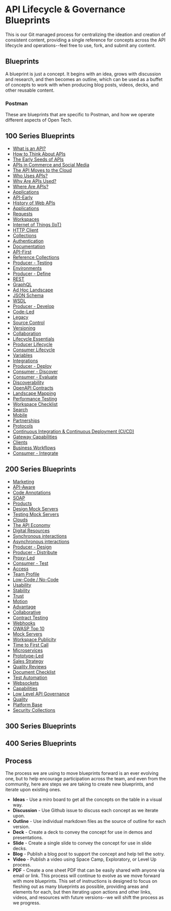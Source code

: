# API Lifecycle & Governance Blueprints
This is our Git managed process for centralizing the ideation and creation of consistent content, providing a single reference for concepts across the API lifecycle and operations--feel free to use, fork, and submit any content.
## Blueprints
A blueprint is just a concept. It begins with an idea, grows with discussion and research, and then becomes an outline, which can be used as a buffet of concepts to work with when producing blog posts, videos, decks, and other reusable content.
### Postman
These are blueprints that are specific to Postman, and how we operate different aspects of Open Tech.
## 100 Series Blueprints 
- [What is an API?](blueprints/what-is-an-api.md) 
- [How to Think About APIs](blueprints/how-to-think-about-apis.md) 
- [The Early Seeds of APIs](blueprints/the-early-seeds-of-apis.md) 
- [APIs in Commerce and Social Media](blueprints/apis-in-commerce-and-social-media.md) 
- [The API Moves to the Cloud](blueprints/the-api-moves-to-the-cloud.md) 
- [Who Uses APIs?](blueprints/who-uses-apis.md) 
- [Why Are APIs Used?](blueprints/why-are-apis-used.md) 
- [Where Are APIs?](blueprints/where-are-apis.md) 
- [Applications](blueprints/applications.md) 
- [API-Early](blueprints/api-early.md) 
- [History of Web APIs](blueprints/history-of-web-apis.md) 
- [Applications](blueprints/applications.md) 
- [Requests](blueprints/requests.md) 
- [Workspaces](blueprints/workspaces.md) 
- [Internet of Things (IoT)](blueprints/internet-of-things-(iot).md) 
- [HTTP Client](blueprints/http-client.md) 
- [Collections](blueprints/collections.md) 
- [Authentication](blueprints/authentication.md) 
- [Documentation](blueprints/documentation.md) 
- [API-First](blueprints/api-first.md) 
- [Reference Collections](blueprints/reference-collections.md) 
- [Producer - Testing](blueprints/producer-testing.md) 
- [Environments](blueprints/environments.md) 
- [Producer - Define](blueprints/producer-define.md) 
- [REST](blueprints/rest.md) 
- [GraphQL](blueprints/graphql.md) 
- [Ad Hoc Landscape](blueprints/ad-hoc-landscape.md) 
- [JSON Schema](blueprints/json-schema.md) 
- [WSDL](blueprints/wsdl.md) 
- [Producer - Develop](blueprints/producer-develop.md) 
- [Code-Led](blueprints/code-led.md) 
- [Legacy](blueprints/legacy.md) 
- [Source Control](blueprints/source-control.md) 
- [Versioning](blueprints/versioning.md) 
- [Collaboration](blueprints/collaboration.md) 
- [Lifecycle Essentials](blueprints/lifecycle-essentials.md) 
- [Producer Lifecycle](blueprints/producer-lifecycle.md) 
- [Consumer Lifecycle](blueprints/consumer-lifecycle.md) 
- [Variables](blueprints/variables.md) 
- [Integrations](blueprints/integrations.md) 
- [Producer - Deploy](blueprints/producer-deploy.md) 
- [Consumer - Discover](blueprints/consumer-discover.md) 
- [Consumer - Evaluate](blueprints/consumer-evaluate.md) 
- [Discoverability](blueprints/discoverability.md) 
- [OpenAPI Contracts](blueprints/openapi-contracts.md) 
- [Landscape Mapping](blueprints/landscape-mapping.md) 
- [Performance Testing](blueprints/performance-testing.md) 
- [Workspace Checklist](blueprints/workspace-checklist.md) 
- [Search](blueprints/search.md) 
- [Mobile](blueprints/mobile.md) 
- [Partnerships](blueprints/partnerships.md) 
- [Protocols](blueprints/protocols.md) 
- [Continuous Integration & Continuous Deployment (CI/CD)](blueprints/continuous-integration-continuous-deployment-(cicd).md) 
- [Gateway Capabilities](blueprints/gateway-capabilities.md) 
- [Clients](blueprints/clients.md) 
- [Business Workflows](blueprints/business-workflows.md) 
- [Consumer - Integrate](blueprints/consumer-integrate.md) 
## 200 Series Blueprints 
- [Marketing](blueprints/marketing.md) 
- [API-Aware](blueprints/api-aware.md) 
- [Code Annotations](blueprints/code-annotations.md) 
- [SOAP](blueprints/soap.md) 
- [Products](blueprints/products.md) 
- [Design Mock Servers](blueprints/design-mock-servers.md) 
- [Testing Mock Servers](blueprints/testing-mock-servers.md) 
- [Clouds](blueprints/clouds.md) 
- [The API Economy](blueprints/the-api-economy.md) 
- [Digital Resources](blueprints/digital-resources.md) 
- [Synchronous interactions](blueprints/synchronous-interactions.md) 
- [Asynchronous interactions](blueprints/asynchronous-interactions.md) 
- [Producer - Design](blueprints/producer-design.md) 
- [Producer - Distribute](blueprints/producer-distribute.md) 
- [Proxy-Led](blueprints/proxy-led.md) 
- [Consumer - Test](blueprints/consumer-test.md) 
- [Access](blueprints/access.md) 
- [Team Profile](blueprints/team-profile.md) 
- [Low-Code / No-Code](blueprints/low-code-no-code.md) 
- [Usability](blueprints/usability.md) 
- [Stability](blueprints/stability.md) 
- [Trust](blueprints/trust.md) 
- [Motion](blueprints/motion.md) 
- [Advantage](blueprints/advantage.md) 
- [Collaborative](blueprints/collaborative.md) 
- [Contract Testing](blueprints/contract-testing.md) 
- [Webhooks](blueprints/webhooks.md) 
- [OWASP Top 10](blueprints/owasp-top-10.md) 
- [Mock Servers](blueprints/mock-servers.md) 
- [Workspace Publicity](blueprints/workspace-publicity.md) 
- [Time to First Call](blueprints/time-to-first-call.md) 
- [Microservices](blueprints/microservices.md) 
- [Prototype-Led](blueprints/prototype-led.md) 
- [Sales Strategy](blueprints/sales-strategy.md) 
- [Quality Reviews](blueprints/quality-reviews.md) 
- [Document Checklist](blueprints/document-checklist.md) 
- [Test Automation](blueprints/test-automation.md) 
- [Websockets](blueprints/websockets.md) 
- [Capabilities](blueprints/capabilities.md) 
- [Low Level API Governance](blueprints/low-level-api-governance.md) 
- [Quality](blueprints/quality.md) 
- [Platform Base](blueprints/platform-base.md) 
- [Security Collections](blueprints/security-collections.md) 
## 300 Series Blueprints 
## 400 Series Blueprints 
## Process
The process we are using to move blueprints forward is an ever evolving one, but to help encourage participation across the team, and even from the community, here are steps we are taking to create new blueprints, and iterate upon existing ones.
- **Ideas** - Use a miro board to get all the concepts on the table in a visual way.
- **Discussion** - Use Github issue to discuss each concept as we iterate upon.
- **Outline** - Use individual markdown files as the source of outline for each version.
- **Deck** - Create a deck to convey the concept for use in demos and presentations.
- **Slide** - Create a single slide to convey the concept for use in slide decks.
- **Blog** - Publish a blog post to support the concept and help tell the sotry.
- **Video** - Publish a video using Space Camp, Exploratory, or Level Up process.
- **PDF** - Create a one sheet PDF that can be easily shared with anyone via email or link.
This process will continue to evolve as we move forward with more blueprints. This set of instructions is designed to focus on fleshing out as many blueprints as possible, providing areas and elements for each, but then iterating upon actions and other links, videos, and resources with future versions--we will shift the process as we progress.
